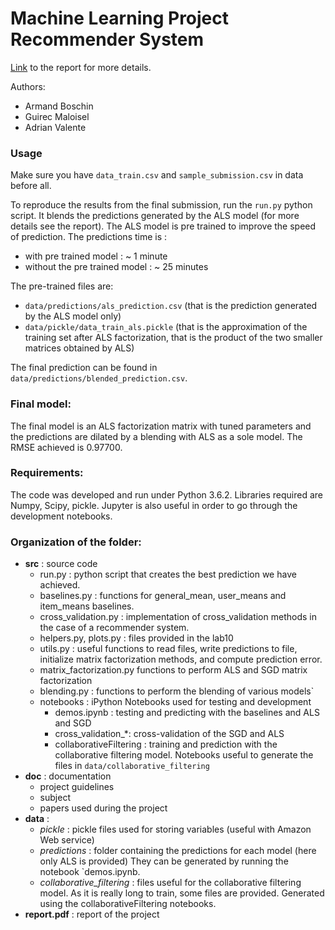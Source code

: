 # Machine Learning Project Recommender System

[Link](https://github.com/armand33/recommender_system/blob/master/report.pdf) to the report for more details.

Authors:
* Armand Boschin
* Guirec Maloisel
* Adrian Valente

### Usage

Make sure you have `data_train.csv` and `sample_submission.csv` in data before all.

To reproduce the results from the final submission, run the `run.py` python script.
It blends the predictions generated by the ALS model (for more details see the report).
The ALS model is pre trained to improve the speed of prediction. The predictions time is :
- with pre trained model : ~ 1 minute
- without the pre trained model : ~ 25 minutes

The pre-trained files are:
- `data/predictions/als_prediction.csv` (that is the prediction generated by the ALS model only)
- `data/pickle/data_train_als.pickle` (that is the approximation of the training set after ALS factorization, that
is the product of the two smaller matrices obtained by ALS)

The final prediction can be found in `data/predictions/blended_prediction.csv`.

### Final model:
The final model is an ALS factorization matrix with tuned parameters and the predictions are dilated by a blending
with ALS as a sole model. The RMSE achieved is 0.97700.

### Requirements:
The code was developed and run under Python 3.6.2. Libraries required are Numpy, Scipy, pickle. Jupyter is also useful in order to go through the development notebooks.

### Organization of the folder:
* **src** : source code
    * run.py : python script that creates the best prediction we have achieved.
    * baselines.py : functions for general_mean, user_means and item_means baselines.
    * cross_validation.py : implementation of cross_validation methods in the case of a recommender system.
    * helpers.py, plots.py : files provided in the lab10
    * utils.py : useful functions to read files, write predictions to file, initialize matrix factorization methods, 
    and compute prediction error.
    * matrix_factorization.py functions to perform ALS and SGD matrix factorization
    * blending.py : functions to perform the blending of various models`
    * notebooks : iPython Notebooks used for testing and development
        - demos.ipynb : testing and predicting with the baselines and ALS and SGD
        - cross_validation_*: cross-validation of the SGD and ALS
        - collaborativeFiltering : training and prediction with the collaborative filtering model. Notebooks useful to 
        generate the files in `data/collaborative_filtering`
* **doc** : documentation
    * project guidelines
    * subject
    * papers used during the project
* **data** : 
    * *pickle* : pickle files used for storing variables (useful with Amazon Web service)
    * *predictions* : folder containing the predictions for each model (here only ALS is provided) They can be generated 
    by running the notebook `demos.ipynb.
    * *collaborative_filtering* : files useful for the collaborative filtering model. As it is really long to train, 
    some files are provided. Generated using the collaborativeFiltering notebooks.
* **report.pdf** : report of the project

